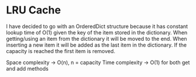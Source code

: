 # LRU Cache

I have decided to go with an OrderedDict structure because it has constant lookup time of O(1) given the key of the item stored in the dictionary. When getting/using an item from the dictionary it will be moved to the end. When inserting a new item it will be added as the last item in the dictionary. If the capacity is reached the first item is removed.

Space complexity -> O(n), n = capacity
Time complexity -> O(1) for both get and add methods
